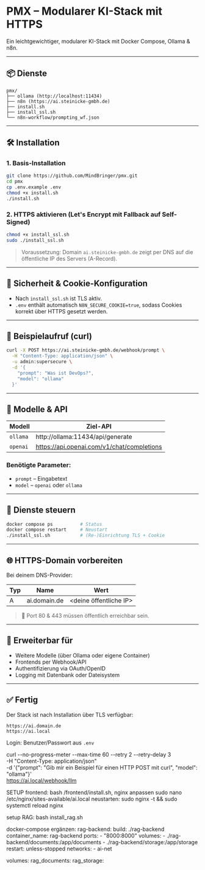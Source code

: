 # PMX – Modularer KI-Stack mit HTTPS

Ein leichtgewichtiger, modularer KI-Stack mit Docker Compose, Ollama & n8n.

---

## 📦 Dienste

```
pmx/
├── ollama (http://localhost:11434)
├── n8n (https://ai.steinicke-gmbh.de)
├── install.sh
├── install_ssl.sh
└── n8n-workflow/prompting_wf.json
```

---

## 🛠 Installation

### 1. Basis-Installation

```bash
git clone https://github.com/MindBringer/pmx.git
cd pmx
cp .env.example .env
chmod +x install.sh
./install.sh
```

### 2. HTTPS aktivieren (Let's Encrypt mit Fallback auf Self-Signed)

```bash
chmod +x install_ssl.sh
sudo ./install_ssl.sh
```
> Voraussetzung: Domain `ai.steinicke-gmbh.de` zeigt per DNS auf die öffentliche IP des Servers (A-Record).


---

## 🔐 Sicherheit & Cookie-Konfiguration

- Nach `install_ssl.sh` ist TLS aktiv.
- `.env` enthält automatisch `N8N_SECURE_COOKIE=true`, sodass Cookies korrekt über HTTPS gesetzt werden.

---

## 🧠 Beispielaufruf (curl)

```bash
curl -X POST https://ai.steinicke-gmbh.de/webhook/prompt \
  -H "Content-Type: application/json" \
  -u admin:supersecure \
  -d '{
    "prompt": "Was ist DevOps?",
    "model": "ollama"
  }'
```

---

## 📘 Modelle & API

| Modell    | Ziel-API                                    |
|-----------|---------------------------------------------|
| `ollama`  | http://ollama:11434/api/generate            |
| `openai`  | https://api.openai.com/v1/chat/completions  |

### Benötigte Parameter:
- `prompt` – Eingabetext
- `model` – `openai` oder `ollama`

---

## 🔁 Dienste steuern

```bash
docker compose ps          # Status
docker compose restart     # Neustart
./install_ssl.sh           # (Re-)Einrichtung TLS + Cookie
```

---

## 🌐 HTTPS-Domain vorbereiten

Bei deinem DNS-Provider:

| Typ | Name                  | Wert                |
|-----|-----------------------|---------------------|
| A   | ai.domain.de | <deine öffentliche IP> |

> 🔐 Port 80 & 443 müssen öffentlich erreichbar sein.

---

## 🔄 Erweiterbar für

- Weitere Modelle (über Ollama oder eigene Container)
- Frontends per Webhook/API
- Authentifizierung via OAuth/OpenID
- Logging mit Datenbank oder Dateisystem

---

## ✅ Fertig

Der Stack ist nach Installation über TLS verfügbar:

```
https://ai.domain.de
https://ai.local
```

Login: Benutzer/Passwort aus `.env`

curl --no-progress-meter --max-time 60 --retry 2 --retry-delay 3 \
  -H "Content-Type: application/json" \
  -d '{"prompt": "Gib mir ein Beispiel für einen HTTP POST mit curl", "model": "ollama"}' \
  https://ai.local/webhook/llm

  SETUP frontend:
  bash /frontend/install.sh, nginx anpassen sudo nano /etc/nginx/sites-available/ai.local
  neustarten:
  sudo nginx -t && sudo systemctl reload nginx

setup RAG:
  bash install_rag.sh

  docker-compose ergänzen:
   rag-backend:
    build: ./rag-backend
    container_name: rag-backend
    ports:
      - "8000:8000"
    volumes:
      - ./rag-backend/documents:/app/documents
      - ./rag-backend/storage:/app/storage
    restart: unless-stopped
    networks:
      - ai-net

volumes:
  rag_documents:
  rag_storage: